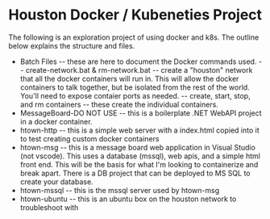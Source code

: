 # Houston Docker / Kubeneties Project
The following is an exploration project of using docker and k8s.  The outline below explains the structure and files.

- Batch Files -- these are here to document the Docker commands used.
-- create-network.bat & rm-network.bat -- create a "houston" network that all the docker containers will run in.  This will allow the docker containers to talk together, but be isolated from the rest of the world.  You'll need to expose contaier ports as needed.
-- create, start, stop, and rm containers -- these create the individual containers.  
- MessageBoard-DO NOT USE -- this is a boilerplate .NET WebAPI project in a docker container.
- htown-http -- this is a simple web server with a index.html copied into it to test creating custom docker containers
- htown-msg -- this is a message board web application in Visual Studio (not vscode).  This uses a database (mssql), web apis, and a simple html front end.  This will be the basis for what I'm looking to containerize and break apart.  There is a DB project that can be deployed to MS SQL to create your database.
- htown-mssql -- this is the mssql server used by htown-msg
- htown-ubuntu -- this is an ubuntu box on the houston network to troubleshoot with
